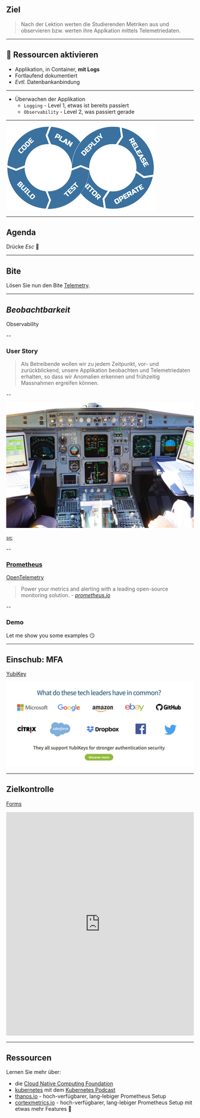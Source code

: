 ## Ziel

> Nach der Lektion werten die Studierenden Metriken aus und observieren bzw. werten ihre Applkation mittels Telemetriedaten.

---

## 🎒 Ressourcen aktivieren

- Applikation, in Container, **mit Logs**
- Fortlaufend dokumentiert
- _Evtl._ Datenbankanbindung
---
- Überwachen der Applikation
  + `Logging` - Level 1, etwas ist bereits passiert
  + `Observability` - Level 2, was passiert gerade
---
![devops8](assets/devops8.png)

---

## Agenda

Drücke _Esc_ 🔘


---

## Bite
Lösen Sie nun den Bite [Telemetry](/tasks/bites/telemetry).

---

## _Beobachtbarkeit_

Observability

--

### User Story

> Als Betreibende wollen wir zu jedem Zeitpunkt, vor- und zurückblickend, unsere Applikation beobachten und Telemetriedaten erhalten, so dass wir Anomalien erkennen und frühzeitig Massnahmen ergreifen können.

--

![telemetry-cockpit.png](assets/telemetry-cockpit.jpg)

<small>[src](https://www.aircraft.cleaning/downloads/aircraft-cockpit-flight-deck-cleaning.jpg)</small>

--

### [Prometheus](https://prometheus.io/)
[OpenTelemetry](https://opentelemetry.io/)

> Power your metrics and alerting with a leading
open-source monitoring solution. _- [prometheus.io](https://prometheus.io/)_

--

### Demo

Let me show you some examples 😏

---

## Einschub: MFA
[YubiKey](https://www.yubico.com/)

![yubikey.png](assets/yubikey.png)

---

## Zielkontrolle
[Forms](https://forms.office.com/r/CmYe6dPtaD)
<iframe width="800px" height= "600px" src= "https://forms.office.com/Pages/ResponsePage.aspx?id=jFPvG7jqjkuUpxxjUwRM1taP9lZk89lOp6y30fgL2sRUM1VXU1ZVOTMwOVhPRTRES0k4UkJXUklaWS4u&embed=true" frameborder= "0" marginwidth= "0" marginheight= "0" style= "border: none; max-width:100%; max-height:100vh" allowfullscreen webkitallowfullscreen mozallowfullscreen msallowfullscreen> </iframe>

---

## Ressourcen
Lernen Sie mehr über:

- die [Cloud Native Computing Foundation](https://www.cncf.io/)
- [kubernetes](https://kubernetes.io/) mit dem [Kubernetes Podcast](https://kubernetespodcast.com/)
- [thanos.io](https://thanos.io/) - hoch-verfügbarer, lang-lebiger Prometheus Setup
- [cortexmetrics.io](https://cortexmetrics.io/) - hoch-verfügbarer, lang-lebiger Prometheus Setup mit etwas mehr Features 🤣
